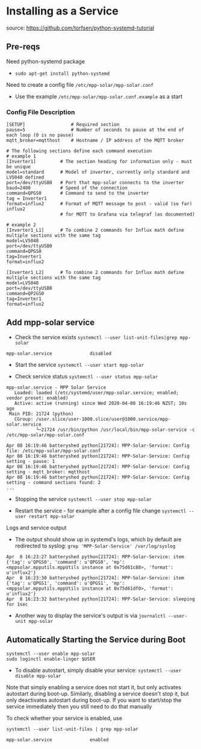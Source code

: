 # Installing as a Service #
source: https://github.com/torfsen/python-systemd-tutorial

## Pre-reqs ##
Need python-systemd package
* `sudo apt-get install python-systemd`

Need to create a config file `/etc/mpp-solar/mpp-solar.conf`
* Use the example `/etc/mpp-solar/mpp-solar.conf.example` as a start

### Config File Description ###
```
[SETUP]                 # Required section
pause=5                 # Number of seconds to pause at the end of each loop (0 is no pause)
mqtt_broker=mqtthost    # Hostname / IP address of the MQTT broker

# The following sections define each command execution
# example 1
[Inverter1]         # The section heading for information only - must be unique
model=standard      # Model of inverter, currently only standard and LV5048 defined
port=/dev/ttyUSB0   # Port that mpp-solar connects to the inverter
baud=2400           # Speed of the connection
command=QPGS0       # Command to send to the inverter
tag = Inverter1
format=influx2      # Format of MQTT message to post - valid (so far) influx2
                    # for MQTT to Grafana via telegraf (as documented)

# example 2
[Inverter1_L1]      # To combine 2 commands for Influx math define multiple sections with the same tag
model=LV5048
port=/dev/ttyUSB0
command=QPGS0
tag=Inverter1
format=influx2

[Inverter1_L2]      # To combine 2 commands for Influx math define multiple sections with the same tag
model=LV5048
port=/dev/ttyUSB0
command=QP2GS0
tag=Inverter1
format=influx2
```
## Add mpp-solar service ##

* Check the service exists
`systemctl --user list-unit-files|grep mpp-solar`
```
mpp-solar.service              disabled
```
* Start the service
`systemctl --user start mpp-solar`

* Check service status
`systemctl --user status mpp-solar`
```
mpp-solar.service - MPP Solar Service
   Loaded: loaded (/etc/systemd/user/mpp-solar.service; enabled; vendor preset: enabled)
   Active: active (running) since Wed 2020-04-08 16:19:46 NZST; 10s ago
 Main PID: 21724 (python)
   CGroup: /user.slice/user-1000.slice/user@1000.service/mpp-solar.service
           └─21724 /usr/bin/python /usr/local/bin/mpp-solar-service -c /etc/mpp-solar/mpp-solar.conf

Apr 08 16:19:46 batteryshed python[21724]: MPP-Solar-Service: Config file: /etc/mpp-solar/mpp-solar.conf
Apr 08 16:19:46 batteryshed python[21724]: MPP-Solar-Service: Config setting - pause: 1
Apr 08 16:19:46 batteryshed python[21724]: MPP-Solar-Service: Config setting - mqtt_broker: mqtthost
Apr 08 16:19:46 batteryshed python[21724]: MPP-Solar-Service: Config setting - command sections found: 2
...
```

* Stopping the service
`systemctl --user stop mpp-solar`

* Restart the service - for example after a config file change
`systemctl --user restart mpp-solar`

Logs and service output
* The output should show up in systemd's logs, which by default are redirected to syslog:
`grep 'MPP-Solar-Service' /var/log/syslog`
```
Apr  8 16:23:27 batteryshed python[21724]: MPP-Solar-Service: item {'tag': u'QPGS0', 'command': u'QPGS0', 'mp': <mppsolar.mpputils.mppUtils instance at 0x75d61c88>, 'format': u'influx2'}
Apr  8 16:23:30 batteryshed python[21724]: MPP-Solar-Service: item {'tag': u'QPGS1', 'command': u'QPGS1', 'mp': <mppsolar.mpputils.mppUtils instance at 0x75d61df0>, 'format': u'influx2'}
Apr  8 16:23:32 batteryshed python[21724]: MPP-Solar-Service: sleeping for 1sec
```

* Another way to display the service's output is via
`journalctl --user-unit mpp-solar`

## Automatically Starting the Service during Boot ##
```
systemctl --user enable mpp-solar
sudo loginctl enable-linger $USER
```

* To disable autostart, simply disable your service:
`systemctl --user disable mpp-solar`

Note that simply enabling a service does not start it, but only activates autostart during boot-up. Similarly, disabling a service doesn't stop it, but only deactivates autostart during boot-up. If you want to start/stop the service immediately then you still need to do that manually

To check whether your service is enabled, use

`systemctl --user list-unit-files | grep mpp-solar`
```
mpp-solar.service              enabled
```
